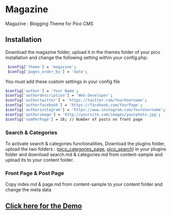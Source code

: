 # Magazine
Magazine : Blogging Theme for Pico CMS

## Installation
Download the magazine folder, upload it in the themes folder of your pico installation and change the following setting within your config.php:
```sh
 $config['theme'] = 'magazine'; 
 $config['pages_order_by'] = 'date'; 
```

You must add these custom settings in your config file 
```sh
$config['author'] = 'Your Name';  
$config['authordescription'] = 'Web Developer';
$config['authortwitter'] = 'https://twitter.com/YourUsername'; 
$config['authorfacebook'] = 'https://facebook.com/YourPage';
$config['authorinstagram'] = 'https://www.instagram.com/YourUsername';
$config['authorimage'] = 'http://yoursite.com/images/yourphoto.jpg';
$config['numPerPage'] = 16; // Number of posts on front page
```

### Search & Categories
To activate search & categories functionalities, Download the plugins folder, upload the two folders : (<a href="https://github.com/julindra/pico_categories_page">pico_categories_page</a>, <a href="https://github.com/mwgg/Pico-Search">pico_search</a>) in your plugins folder and download search.md & categories.md from content-sample and upload its to your content folder.

### Front Page & Post Page
Copy index.md & page.md from content-sample to your content folder and change the meta data 

## <a href="http://freehtml5.co/demos/magazine/">Click here for the Demo</a>


